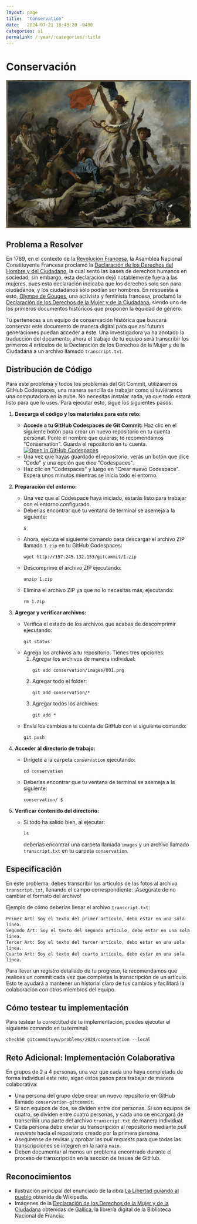 ```yaml
---
layout: page
title:  "Conservation"
date:   2024-07-21 18:43:20 -0400
categories: s1
permalink: /:year/:categories/:title
---
```


# Conservación
![Revolución Francesa](/assets/images/s1/revolution.jpg)

## Problema a Resolver
En 1789, en el contexto de la [Revolución Francesa](https://es.wikipedia.org/wiki/Revoluci%C3%B3n_francesa), la Asamblea Nacional Constituyente Francesa proclamó la [Declaración de los Derechos del Hombre y del Ciudadano](https://es.wikipedia.org/wiki/Declaraci%C3%B3n_de_los_Derechos_del_Hombre_y_del_Ciudadano), la cual sentó las bases de derechos humanos en sociedad; sin embargo, esta declaración dejó notablemente fuera a las mujeres, pues esta declaración indicaba que los derechos solo son para ciudadanos, y los ciudadanos solo podían ser hombres. En respuesta a esto, [Olympe de Gouges](https://es.wikipedia.org/wiki/Olympe_de_Gouges), una activista y feminista francesa, proclamó la [Declaración de los Derechos de la Mujer y de la Ciudadana](https://es.wikipedia.org/wiki/Declaraci%C3%B3n_de_los_Derechos_de_la_Mujer_y_de_la_Ciudadana), siendo uno de los primeros documentos históricos que proponen la equidad de género.

Tú perteneces a un equipo de conservación histórica que buscará conservar este documento de manera digital para que así futuras generaciones puedan acceder a este. Una investigadora ya ha anotado la traducción del documento, ahora el trabajo de tu equipo será transcribir los primeros 4 artículos de la Declaración de los Derechos de la Mujer y de la Ciudadana a un archivo llamado `transcript.txt`.

## Distribución de Código

Para este problema y todos los problemas del Git Commit, utilizaremos GitHub Codespaces, una manera sencilla de trabajar como si tuviéramos una computadora en la nube. No necesitas instalar nada, ya que todo estará listo para que lo uses. Para ejecutar esto, sigue los siguientes pasos:

1. **Descarga el código y los materiales para este reto:**
   * **Accede a tu GitHub Codespaces de Git Commit:** Haz clic en el siguiente botón para crear un nuevo repositorio en tu cuenta personal. Ponle el nombre que quieras; te recomendamos "Conservation". Guarda el repositorio en tu cuenta.
     [![Open in GitHub Codespaces](https://github.com/codespaces/badge.svg)](https://github.com/new?template_name=codespace&template_owner=gitcommituyu)
   * Una vez que hayas guardado el repositorio, verás un botón que dice "Code" y una opción que dice "Codespaces".
   * Haz clic en "Codespaces" y luego en "Crear nuevo Codespace". Espera unos minutos mientras se inicia todo el entorno.

2. **Preparación del entorno:**
   * Una vez que el Codespace haya iniciado, estarás listo para trabajar con el entorno configurado.
   * Deberías encontrar que tu ventana de terminal se asemeja a la siguiente:
     ```
     $
     ``` 
   * Ahora, ejecuta el siguiente comando para descargar el archivo ZIP llamado `1.zip` en tu GitHub Codespaces:
     ```
     wget http://157.245.132.153/gitcommit/1.zip
     ```
   * Descomprime el archivo ZIP ejecutando:
     ```
     unzip 1.zip
     ```
   * Elimina el archivo ZIP ya que no lo necesitas más, ejecutando:
     ```
     rm 1.zip
     ```

3. **Agregar y verificar archivos:**
   * Verifica el estado de los archivos que acabas de descomprimir ejecutando:
     ```
     git status
     ```
   * Agrega los archivos a tu repositorio. Tienes tres opciones:
     1. Agregar los archivos de manera individual:
        ```
        git add conservation/images/001.png
        ```
     2. Agregar todo el folder:
        ```
        git add conservation/*
        ```
     3. Agregar todos los archivos:
        ```
        git add *
        ```
   * Envía los cambios a tu cuenta de GitHub con el siguiente comando:
     ```
     git push
     ```

4. **Acceder al directorio de trabajo:**
   * Dirígete a la carpeta `conservation` ejecutando:
     ```
     cd conservation
     ```
   * Deberías encontrar que tu ventana de terminal se asemeja a la siguiente:
     ```
     conservation/ $
     ```

5. **Verificar contenido del directorio:**
   * Si todo ha salido bien, al ejecutar:
     ```
     ls
     ```
     deberías encontrar una carpeta llamada `images` y un archivo llamado `transcript.txt` en tu carpeta `conservation`.

## Especificación

En este problema, debes transcribir los artículos de las fotos al archivo `transcript.txt`, llenando el campo correspondiente. ¡Asegúrate de no cambiar el formato del archivo!

Ejemplo de cómo deberías llenar el archivo `transcript.txt`:
```
Primer Art: Soy el texto del primer artículo, debo estar en una sola línea.
Segundo Art: Soy el texto del segundo artículo, debo estar en una sola línea.
Tercer Art: Soy el texto del tercer artículo, debo estar en una sola línea.
Cuarto Art: Soy el texto del cuarto artículo, debo estar en una sola línea.
```

Para llevar un registro detallado de tu progreso, te recomendamos que realices un commit cada vez que completes la transcripción de un artículo. Esto te ayudará a mantener un historial claro de tus cambios y facilitará la colaboración con otros miembros del equipo.

## Cómo testear tu implementación
Para testear la correctitud de tu implementación, puedes ejecutar el siguiente comando en tu terminal:
```
check50 gitcommituyu/problems/2024/conservation --local
```

## Reto Adicional: Implementación Colaborativa
En grupos de 2 a 4 personas, una vez que cada uno haya completado de forma individual este reto, sigan estos pasos para trabajar de manera colaborativa:

* Una persona del grupo debe crear un nuevo repositorio en GitHub llamado `conservation-gitcommit`.
* Si son equipos de dos, se dividen entre dos personas. Si son equipos de cuatro, se dividen entre cuatro personas, y cada uno se encargará de transcribir una parte del archivo `transcript.txt` de manera individual.
* Cada persona debe enviar su transcripción al repositorio mediante *pull requests* hacia el repositorio creado por la primera persona.
* Asegúrense de revisar y aprobar las *pull requests* para que todas las transcripciones se integren en la rama `main`.
* Deben documentar al menos un problema encontrado durante el proceso de transcripción en la sección de Issues de GitHub.

## Reconocimientos
* Ilustración principal del enunciado de la obra [La Libertad guiando al pueblo](https://es.wikipedia.org/wiki/La_Libertad_guiando_al_pueblo) obtenida de Wikipedia. 
* Imágenes de la [Declaración de los Derechos de la Mujer y de la Ciudadana](https://es.wikipedia.org/wiki/Declaraci%C3%B3n_de_los_Derechos_de_la_Mujer_y_de_la_Ciudadana) obtenidas de [Gallica](https://gallica.bnf.fr/ark:/12148/bpt6k64848397/f1.item), la librería digital de la Biblioteca Nacional de Francia.
